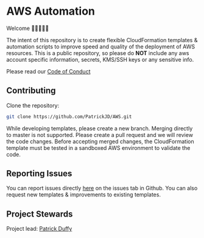 # AWS Automation
Welcome 👋👩‍💻👨‍💻

The intent of this repository is to create flexible CloudFormation templates & automation scripts to improve speed and quality of the deployment of AWS resources. This is a public repository, so please do **NOT** include any aws account specific information, secrets, KMS/SSH keys or any sensitive info.

Please read our [Code of Conduct](CODE_OF_CONDUCT.md)

## Contributing

Clone the repository:
```sh
git clone https://github.com/PatrickJD/AWS.git
```
While developing templates, please create a new branch.  Merging directly to master is not supported.  Please create a pull request and we will review the code changes.  Before accepting merged changes, the CloudFormation template must be tested in a sandboxed AWS environment to validate the code.

## Reporting Issues

You can report issues directly [here](https://github.com/PatrickJD/AWS-Automation/issues) on the issues tab in Github.  You can also request new templates & improvements to existing templates.

## Project Stewards
Project lead: [Patrick Duffy](https://github.com/PatrickJD)